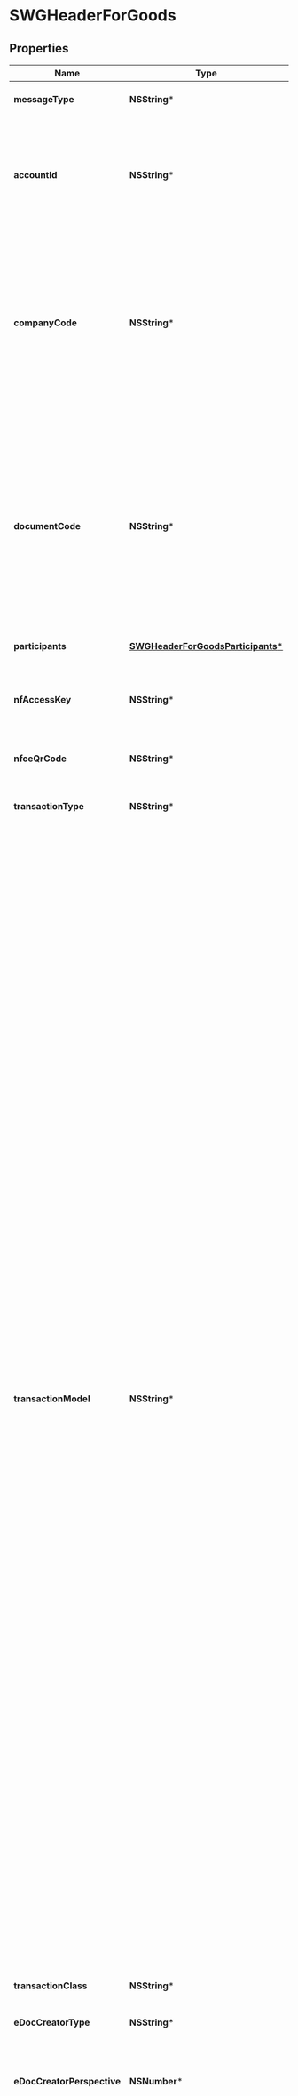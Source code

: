 # SWGHeaderForGoods

## Properties
Name | Type | Description | Notes
------------ | ------------- | ------------- | -------------
**messageType** | **NSString*** |  | [optional] [default to @"goods"]
**accountId** | **NSString*** | This string is a UUID issued by Avalara to identify the Avalara account that owns the company identified by the companyCode on the next line. | 
**companyCode** | **NSString*** | string is a code maintained by the client application to uniquely identify the company for which this transaction is being recorded. It is unique within the context of an Account. It will be limited to 60 characters when creating a Company | 
**documentCode** | **NSString*** | This string is a code maintained by the client application to uniquely identify a document in the client&#39;s systems. It will typically be an invoice number, sales order, receipt number, returned merchandise authorization number, etc. When has this field, the transaction will be stored | [optional] 
**participants** | [**SWGHeaderForGoodsParticipants***](SWGHeaderForGoodsParticipants.md) |  | [optional] 
**nfAccessKey** | **NSString*** | This is the public NF id. With this number is possible get invoice information directly from government. | [optional] 
**nfceQrCode** | **NSString*** | qr code printed on DANFE; | [optional] 
**transactionType** | **NSString*** | This string indicates the type of transaction for which tax should be calculated. | 
**transactionModel** | **NSString*** | This string indicates the type of transaction for which tax should be calculated. - &#39;01&#39; # Nota Fiscal 1/1A - &#39;1B&#39; # Nota Fiscal Avulsa - &#39;02&#39; # Nota Fiscal de Venda a-Consumidor - &#39;2D&#39; # Cupom Fiscal - &#39;2E&#39; # Cupom Fiscal-Bilhete de Passagem - &#39;04&#39; # Nota Fiscal de Produtor - &#39;06&#39; # Nota Fiscal/Conta de Energia Elétrica - &#39;07&#39; # Nota Fiscal de Serviço de Transporte - &#39;08&#39; # Conhecimento de Transporte Rodoviário de-Cargas - &#39;8B&#39; # Conhecimento de Transporte de-Cargas Avulso - &#39;09&#39; # Conhecimento de Transporte Aquaviário de-Cargas - &#39;10&#39; # Conhecimento Aéreo - &#39;11&#39; # Conhecimento de Transporte Ferroviário de-Cargas - &#39;13&#39; # Bilhete de Passagem Rodoviário - &#39;14&#39; # Bilhete de Passagem Aquaviário - &#39;15&#39; # Bilhete de Passagem e-Nota de-Bagagem - &#39;16&#39; # Bilhete de Passagem Ferroviário - &#39;18&#39; # Resumo de Movimento Diário - &#39;21&#39; # Nota Fiscal de Serviço de-Comunicação - &#39;22&#39; # Nota Fiscal de Serviço de Telecomunicação - &#39;26&#39; # Conhecimento de Transporte Multimodal de-Cargas - &#39;27&#39; # Nota Fiscal De Transporte Ferroviário De-Carga - &#39;28&#39; # Nota Fiscal/Conta de Fornecimento de Gás-Canalizado - &#39;29&#39; # Nota Fiscal/Conta de Fornecimento de Água-Canalizada - &#39;55&#39; # Nota Fiscal Eletrônica (NF-e) - &#39;57&#39; # Conhecimento de Transporte Eletrônico (CT-e) - &#39;59&#39; # Cupom Fiscal Eletrônico (CF-e-SAT) - &#39;60&#39; # Cupom Fiscal Eletrônico (CF-e-ECF) - &#39;65&#39; # Nota Fiscal Eletrônica ao-Consumidor Final (NFC-e)  | 
**transactionClass** | **NSString*** | Natureza da Opreração - &#39;Describe kind of this transaction, summary | [optional] 
**eDocCreatorType** | **NSString*** |  | 
**eDocCreatorPerspective** | **NSNumber*** | This Flag is used only when eDocCreatorType is other and the return show Taxes using eDocCreator perspective or self perspective. | [optional] [default to @1]
**entityCode** | **NSString*** | This string is a code maintained by the client application and recorded in CUP to uniquely identify the party with whom the company (identified by companyCode) is transacting. It is unique within the context of a Company. | 
**currency** | **NSString*** | currency code | 
**companyLocation** | **NSString*** | This string contains a previously configured company code which may also have codes needed for tax return purposes. These codes are maintained through the customer portal. Main company address identity | 
**transactionDate** | **NSString*** | This string is the transaction date in ISO 8601 format, create transaction date | 
**shippingDate** | **NSString*** | This string is the transaction date in ISO 8601 format, when products were shipped, can be empty or absent | [optional] 
**additionalInfo** | [**SWGAdditionalInformation***](SWGAdditionalInformation.md) |  | [optional] 
**tpImp** | **NSString*** | how the document will be printed - &#39;0&#39; # without DANFE; - &#39;1&#39; # DANFe Letter; - &#39;2&#39; # DANFe Landscape; - &#39;3&#39; # DANFe Simplified; - &#39;4&#39; # DANFe NFC-e; - &#39;5&#39; # DANFe NFC-e e-mail  | [optional] 
**idDest** | **NSNumber*** | This indicator inform transaction target place, when is AUTOMATIC the company address and entity address are analyzed to identify type of transaction target place 1- same state; 2 - interstate; 3-with exterior. Exist some cases where is necessary force this situation like when buyer from another state buy something in loco, the address are from different states, but transaction no.  Identificador de Local de destino da operação, na opção AUTOMATIC endereços da Companhia e da entidade destino são analisados para saber se é uma operação dentro do mesmo estado, interestadual ou com o exterior. Há situações onde é necessário forçar este indicador como por exemplo  Quando uma pessoa com endereço em outro estado, compra uma mercadoria de forma presencial, é uma operação interna apesar dos endereços dos envolvidos estarem em estados distintos. - 0 # AUTOMATIC - DEFAULT - 1 # Interna; - 2 # Interestadual; - 3 # Exterior)  | [optional] 
**indPres** | **NSString*** | Presence indicator - &#39;0&#39; # Not applicable - &#39;1&#39; # Presential; - &#39;2&#39; # Remote, internet; - &#39;3&#39; # Remote, phone; - &#39;4&#39; # NFC-e home delivery; - &#39;9&#39; # Remote, others  | [optional] 
**invoiceNumber** | **NSNumber*** | Invoice number, sequential unique by invoice serial (Número da nota fiscal) | 
**invoiceSerial** | **NSNumber*** | Invoice number, sequential unique by invoice serial (Número da nota fiscal)  | 
**defaultLocations** | [**SWGDefaultLocations***](SWGDefaultLocations.md) |  | [optional] 
**transport** | [**SWGTransport***](SWGTransport.md) | Shipment | [optional] 
**nfRef** | [**NSArray&lt;SWGNRef&gt;***](SWGNRef.md) | Transactions or other invoices referenced | [optional] 
**payment** | [**SWGPayment***](SWGPayment.md) |  | 
**purchaseInfo** | [**SWGPurchaseInfo***](SWGPurchaseInfo.md) |  | [optional] 
**export** | [**SWGExportInfo***](SWGExportInfo.md) |  | [optional] 

[[Back to Model list]](../README.md#documentation-for-models) [[Back to API list]](../README.md#documentation-for-api-endpoints) [[Back to README]](../README.md)


